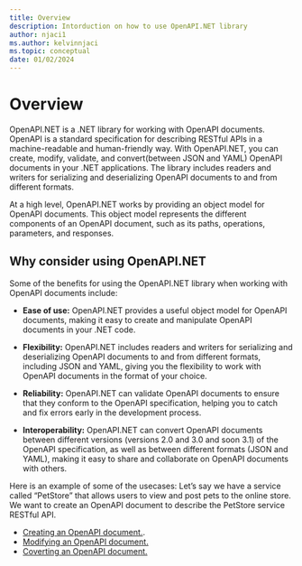 ```yaml
---
title: Overview
description: Intorduction on how to use OpenAPI.NET library
author: njaci1
ms.author: kelvinnjaci
ms.topic: conceptual
date: 01/02/2024
---
```

# Overview
OpenAPI.NET is a .NET library for working with OpenAPI documents. OpenAPI is a standard specification for describing RESTful APIs in a machine-readable and human-friendly way. With OpenAPI.NET, you can create, modify, validate, and convert(between JSON and YAML) OpenAPI documents in your .NET applications. The library includes readers and writers for serializing and deserializing OpenAPI documents to and from different formats.

At a high level, OpenAPI.NET works by providing an object model for OpenAPI documents. This object model represents the different components of an OpenAPI document, such as its paths, operations, parameters, and responses. 
  
## Why consider using OpenAPI.NET
Some of the benefits for using the OpenAPI.NET library when working with OpenAPI documents include:
* **Ease of use:** OpenAPI.NET provides a useful object model for OpenAPI documents, making it easy to create and manipulate OpenAPI documents in your .NET code. 

* **Flexibility:** OpenAPI.NET includes readers and writers for serializing and deserializing OpenAPI documents to and from different formats, including JSON and YAML, giving you the flexibility to work with OpenAPI documents in the format of your choice. 

* **Reliability:** OpenAPI.NET can validate OpenAPI documents to ensure that they conform to the OpenAPI specification, helping you to catch and fix errors early in the development process. 

* **Interoperability:** OpenAPI.NET can convert OpenAPI documents between different versions (versions 2.0 and 3.0 and soon 3.1) of the OpenAPI specification, as well as between different formats (JSON and YAML), making it easy to share and collaborate on OpenAPI documents with others. 

Here is an example of some of the usecases:
Let’s say we have a service called “PetStore” that allows users to view and  post pets to the online store. We want to create an OpenAPI document to describe the PetStore service RESTful API.
* [Creating an OpenAPI document.](creating-an-openAPI-document.md).
* [Modifying an OpenAPI document.](modifying-an-openAPI-document.md)
* [Coverting an OpenAPI document.](converting-an-openAPI-document.md)
